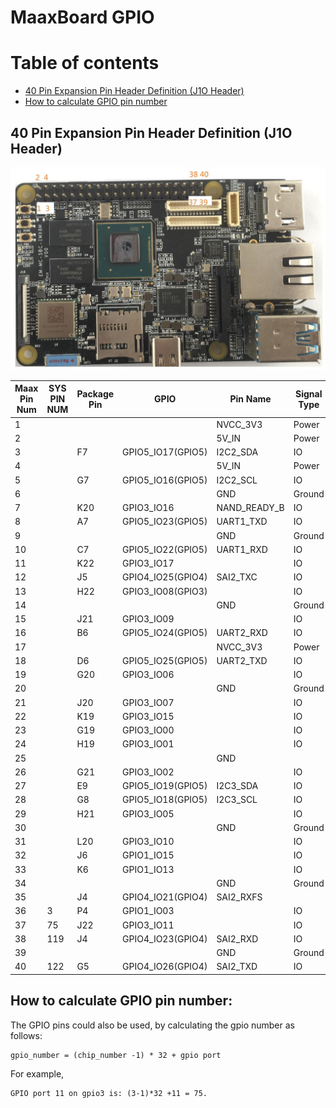 # MaaxBoard GPIO

Table of contents
=================

<!--ts-->
  * [ 40 Pin Expansion Pin Header Definition (J1O Header)](#40-pin-expansion-pin-header-definition-j1o-header)
  * [ How to calculate GPIO pin number](#how-to-calculate-gpio-pin-number)
  
<!--te-->


## 40 Pin Expansion Pin Header Definition (J1O Header)

![40Pin Pin Header Pin1 Position](pics/maxboardpinout_DVkjJFglZm.jpg)


| Maax Pin Num | SYS PIN NUM| Package Pin   | GPIO | Pin Name | Signal Type | 
| ------------- | ------------- | ------------- | ------------- | ------------- | ------------- | 
| 1 || |  |NVCC_3V3 | Power  |  
| 2 || |  |5V_IN | Power  |  
| 3 || F7| GPIO5_IO17(GPIO5) |I2C2_SDA | IO |  
| 4 || |  |5V_IN | Power |  
| 5 || G7| GPIO5_IO16(GPIO5) |I2C2_SCL | IO |  
| 6 || |  |GND | Ground |  
| 7 || K20 | GPIO3_IO16 | NAND_READY_B | IO |  
| 8 || A7| GPIO5_IO23(GPIO5) |UART1_TXD | IO | 
| 9 || |  |GND | Ground |  
| 10 || C7| GPIO5_IO22(GPIO5) |UART1_RXD  | IO |  
| 11 || K22| GPIO3_IO17 |   | IO |  
| 12 || J5| GPIO4_IO25(GPIO4) |SAI2_TXC  | IO |  
| 13 || H22| GPIO3_IO08(GPIO3) |  | IO |  
| 14 || | |GND | Ground |  
| 15 || J21| GPIO3_IO09 |  | IO |  
| 16 || B6| GPIO5_IO24(GPIO5) |UART2_RXD  | IO  |  
| 17 || | |NVCC_3V3  | Power |  
| 18 || D6| GPIO5_IO25(GPIO5) |UART2_TXD  | IO |  
| 19 || G20| GPIO3_IO06 |  | IO |  
| 20 || | |GND  | Ground |  
| 21 || J20| GPIO3_IO07 |  | IO |  
| 22 || K19| GPIO3_IO15 |  | IO |  
| 23 || G19| GPIO3_IO00 |  | IO |  
| 24 || H19| GPIO3_IO01 |  | IO |  
| 25 || | |GND  |  |  
| 26 || G21| GPIO3_IO02|  | IO |  
| 27 || E9| GPIO5_IO19(GPIO5) |I2C3_SDA  | IO |  
| 28 || G8| GPIO5_IO18(GPIO5) |I2C3_SCL  | IO |  
| 29 || H21| GPIO3_IO05 |  | IO |  
| 30 || | |GND  | Ground |  
| 31 || L20| GPIO3_IO10 |  | IO |  
| 32 || J6| GPIO1_IO15 |  | IO |  
| 33 || K6| GPIO1_IO13 |  | IO |  
| 34 || | |GND  | Ground |  
| 35 || J4| GPIO4_IO21(GPIO4) |SAI2_RXFS  |  |  
| 36 |3| P4| GPIO1_IO03 |   | IO |  
| 37 |75| J22| GPIO3_IO11 |  | IO | 
| 38 |119| J4| GPIO4_IO23(GPIO4) |SAI2_RXD  | IO |  
| 39 || | |GND  | Ground |  
| 40 |122| G5| GPIO4_IO26(GPIO4) |SAI2_TXD  | IO |  

## How to calculate GPIO pin number: 

The GPIO pins could also be used, by calculating the gpio number as follows:
```
gpio_number = (chip_number -1) * 32 + gpio port
```
For example,
```
GPIO port 11 on gpio3 is: (3-1)*32 +11 = 75.
```
